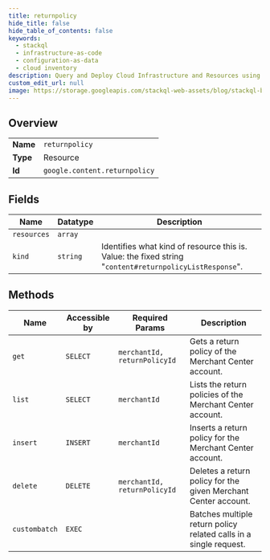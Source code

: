 ```yaml
---
title: returnpolicy
hide_title: false
hide_table_of_contents: false
keywords:
  - stackql
  - infrastructure-as-code
  - configuration-as-data
  - cloud inventory
description: Query and Deploy Cloud Infrastructure and Resources using SQL
custom_edit_url: null
image: https://storage.googleapis.com/stackql-web-assets/blog/stackql-blog-post-featured-image.png
---
```

  
    

## Overview
<table><tbody>
<tr><td><b>Name</b></td><td><code>returnpolicy</code></td></tr>
<tr><td><b>Type</b></td><td>Resource</td></tr>
<tr><td><b>Id</b></td><td><code>google.content.returnpolicy</code></td></tr>
</tbody></table>

## Fields
| Name | Datatype | Description |
| ---- | -------- | ----------- |
| `resources` | `array` |  |
| `kind` | `string` | Identifies what kind of resource this is. Value: the fixed string "`content#returnpolicyListResponse`". |
## Methods
| Name | Accessible by | Required Params | Description |
| ---- | ------------- | --------------- | ----------- |
| `get` | `SELECT` | `merchantId, returnPolicyId` | Gets a return policy of the Merchant Center account. |
| `list` | `SELECT` | `merchantId` | Lists the return policies of the Merchant Center account. |
| `insert` | `INSERT` | `merchantId` | Inserts a return policy for the Merchant Center account. |
| `delete` | `DELETE` | `merchantId, returnPolicyId` | Deletes a return policy for the given Merchant Center account. |
| `custombatch` | `EXEC` |  | Batches multiple return policy related calls in a single request. |
